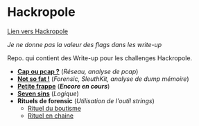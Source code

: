 # Hackropole
[Lien vers Hackropole](https://hackropole.fr/fr/)  

*Je ne donne pas la valeur des flags dans les write-up*

Repo. qui contient des Write-up pour les challenges Hackropole.  
* [**Cap ou pcap ?**](https://github.com/kiso6/hackropole/tree/main/cap_ou_pcap) (_Réseau, analyse de pcap_)  
* [**Not so fat !**](https://github.com/kiso6/hackropole/tree/main/not_so_fat) (_Forensic, SleuthKit, analyse de dump mémoire_)
* [**Petite frappe**](https://github.com/kiso6/hackropole/tree/main/petite_frappe) (_**Encore en cours**_)
* [**Seven sins**](https://github.com/kiso6/hackropole/tree/main/seven_sins) (_Logique_)
* **Rituels de forensic** (_Utilisation de l'outil strings_)  
  * [Rituel du boutisme](https://github.com/kiso6/hackropole/tree/main/rituels_forensic#rituel-du-boutisme)
  * [Rituel en chaine](https://github.com/kiso6/hackropole/tree/main/rituels_forensic#rituel-en-cha%C3%AEne)

